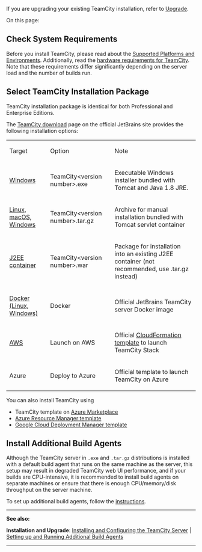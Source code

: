 [//]: # (title: Installation)
[//]: # (auxiliary-id: Installation)
If you are upgrading your existing TeamCity installation, refer to [Upgrade](upgrade.md).

On this page:

<tag-list of="chapter" mode="tree" depth="4"/>

## Check System Requirements

Before you install TeamCity, please read about the [Supported Platforms and Environments](supported-platforms-and-environments.md). Additionally, read the [hardware requirements for TeamCity](how-to.md#Estimate-Hardware-Requirements-for-TeamCity). Note that these requirements differ significantly depending on the server load and the number of builds run.

## Select TeamCity Installation Package

TeamCity installation package is identical for both Professional and Enterprise Editions.

The [TeamCity download](http://www.jetbrains.com/teamcity/download/) page on the official JetBrains site provides the following installation options:

<table><tr>

<td>

Target


</td>

<td>

Option


</td>

<td>

Note


</td></tr><tr>

<td>

[Windows](installing-and-configuring-the-teamcity-server.md#Installing+TeamCity+via+Windows+installation+package)


</td>

<td>

TeamCity&lt;version number&gt;.exe


</td>

<td>

Executable Windows installer bundled with Tomcat and Java 1.8 JRE.


</td></tr><tr>

<td>

[Linux, macOS, Windows](installing-and-configuring-the-teamcity-server.md#Installing+TeamCity+bundled+with+Tomcat+servlet+container+%28Linux%2C+macOS%2C+Windows%29)


</td>

<td>

TeamCity&lt;version number&gt;.tar.gz


</td>

<td>

Archive for manual installation bundled with Tomcat servlet container


</td></tr><tr>

<td>

[J2EE container](installing-and-configuring-the-teamcity-server.md#Installing+TeamCity+into+Existing+J2EE+Container)


</td>

<td>

TeamCity&lt;version number&gt;.war


</td>

<td>

Package for installation into an existing J2EE container (not recommended, use .tar.gz instead)


</td></tr><tr>

<td>

[Docker (Linux, Windows)](https://hub.docker.com/r/jetbrains/teamcity-server/)

</td>

<td>

Docker


</td>

<td>

Official JetBrains TeamCity server Docker image


</td></tr><tr>

<td>

[AWS](running-teamcity-stack-in-aws.md)

</td>

<td>
Launch on AWS

</td>

<td>

Official [CloudFormation template](https://github.com/JetBrains/teamcity-cloudformation-template) to launch TeamCity Stack  

</td></tr><tr>

<td>

Azure


</td>

<td>

Deploy to Azure

</td>

<td>

Official template to launch TeamCity on Azure

</td></tr></table>

You can also install TeamCity using

* TeamCity template on [Azure Marketplace](https://portal.azure.com/#create/jetbrains.teamcityteamcity)
* [Azure Resource Manager template](https://github.com/JetBrains/teamcity-azure-template)
* [Google Cloud Deployment Manager template](https://github.com/JetBrains/teamcity-google-template)

## Install Additional Build Agents

Although the TeamCity server in `.exe` and `.tar.gz` distributions is installed with a default build agent that runs on the same machine as the server, this setup may result in degraded TeamCity web UI performance, and if your builds are CPU\-intensive, it is recommended to install build agents on separate machines or ensure that there is enough CPU/memory/disk throughput on the server machine.

To set up additional build agents, follow the [instructions](setting-up-and-running-additional-build-agents.md).



__  __

__See also:__

__Installation and Upgrade__: [Installing and Configuring the TeamCity Server](installing-and-configuring-the-teamcity-server.md) | [Setting up and Running Additional Build Agents](setting-up-and-running-additional-build-agents.md)

__ __